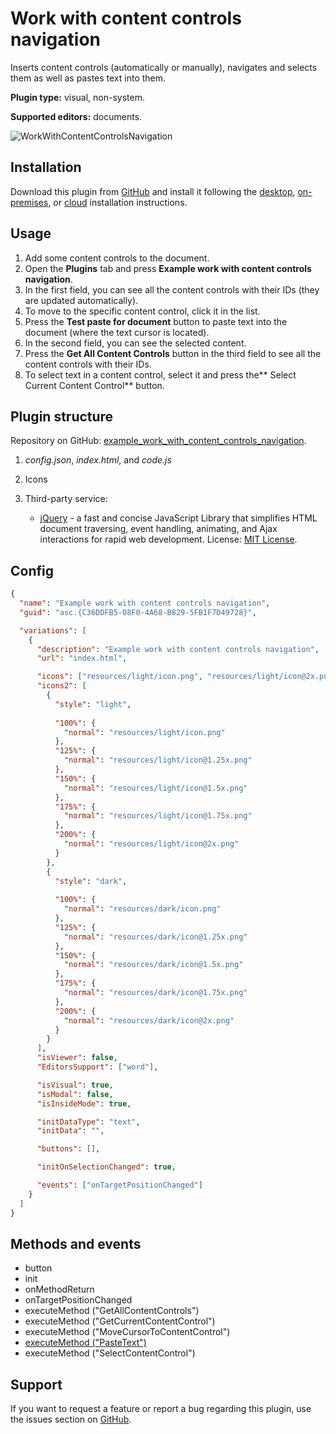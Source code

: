 # Work with content controls navigation

Inserts content controls (automatically or manually), navigates and selects them as well as pastes text into them.

**Plugin type:** visual, non-system.

**Supported editors:** documents.

![WorkWithContentControlsNavigation](/assets/images/plugins/gifs/work-with-content-controls-navigation.gif)

## Installation

Download this plugin from [GitHub](https://github.com/ONLYOFFICE/sdkjs-plugins/tree/master/example_work_with_content_controls_navigation) and install it following the [desktop](../../docs/plugin-and-macros/tutorials/installing/onlyoffice-desktop-editors.md), [on-premises](../../docs/plugin-and-macros/tutorials/installing/onlyoffice-docs-on-premises.md), or [cloud](../../docs/plugin-and-macros/tutorials/installing/onlyoffice-cloud.md) installation instructions.

## Usage

1. Add some content controls to the document.
2. Open the **Plugins** tab and press **Example work with content controls navigation**.
3. In the first field, you can see all the content controls with their IDs (they are updated automatically).
4. To move to the specific content control, click it in the list.
5. Press the **Test paste for document** button to paste text into the document (where the text cursor is located).
6. In the second field, you can see the selected content.
7. Press the **Get All Content Controls** button in the third field to see all the content controls with their IDs.
8. To select text in a content control, select it and press the** Select Current Content Control** button.

## Plugin structure

Repository on GitHub: [example_work_with_content_controls_navigation](https://github.com/ONLYOFFICE/sdkjs-plugins/tree/master/example_work_with_content_controls_navigation).

1. *config.json*, *index.html*, and *code.js*

2. Icons

3. Third-party service:
   
   - [jQuery](https://jquery.com) - a fast and concise JavaScript Library that simplifies HTML document traversing, event handling, animating, and Ajax interactions for rapid web development. License: [MIT License](https://github.com/ONLYOFFICE/sdkjs-plugins/blob/master/example_work_with_content_controls_navigation/licenses/jQuery.license).

## Config

``` json
{
  "name": "Example work with content controls navigation",
  "guid": "asc.{C36DDFB5-08F0-4A68-B829-5FB1F7D49728}",

  "variations": [
    {
      "description": "Example work with content controls navigation",
      "url": "index.html",

      "icons": ["resources/light/icon.png", "resources/light/icon@2x.png"],
      "icons2": [
        {
          "style": "light",
                    
          "100%": {
            "normal": "resources/light/icon.png"
          },
          "125%": {
            "normal": "resources/light/icon@1.25x.png"
          },
          "150%": {
            "normal": "resources/light/icon@1.5x.png"
          },
          "175%": {
            "normal": "resources/light/icon@1.75x.png"
          },
          "200%": {
            "normal": "resources/light/icon@2x.png"
          }
        },
        {
          "style": "dark",
                    
          "100%": {
            "normal": "resources/dark/icon.png"
          },
          "125%": {
            "normal": "resources/dark/icon@1.25x.png"
          },
          "150%": {
            "normal": "resources/dark/icon@1.5x.png"
          },
          "175%": {
            "normal": "resources/dark/icon@1.75x.png"
          },
          "200%": {
            "normal": "resources/dark/icon@2x.png"
          }
        }
      ],
      "isViewer": false,
      "EditorsSupport": ["word"],

      "isVisual": true,
      "isModal": false,
      "isInsideMode": true,

      "initDataType": "text",
      "initData": "",

      "buttons": [],

      "initOnSelectionChanged": true,

      "events": ["onTargetPositionChanged"]
    }
  ]
}
```

## Methods and events

- button
- init
- onMethodReturn
- onTargetPositionChanged
- executeMethod ("GetAllContentControls")
- executeMethod ("GetCurrentContentControl")
- executeMethod ("MoveCursorToContentControl")
- [executeMethod ("PasteText")](../../docs/plugin-and-macros/interacting-with-editors/methods/text-document-api/Api/Methods/PasteText.md)
- executeMethod ("SelectContentControl")

## Support

If you want to request a feature or report a bug regarding this plugin, use the issues section on [GitHub](https://github.com/ONLYOFFICE/sdkjs-plugins/issues).
